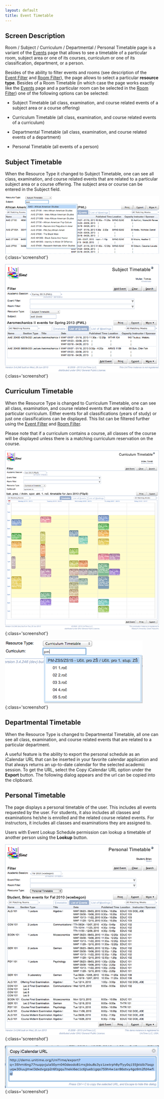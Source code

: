 ```yaml
---
layout: default
title: Event Timetable
---
```



## Screen Description


 Room / Subject / Curriculum / Departmental / Personal Timetable page is a variant of the [Events](events) page that allows to see a timetable of a particular room, subject area or one of its courses, curriculum or one of its classification, department, or a person.


 Besides of the ability to filter events and rooms (see description of the [Event Filter](events-event-filter) and [Room Filter](events-room-filter)), the page allows to select a particular **resource type**. Besides of a Room Timetable (in which case the page works exactly like the [Events](events) page and a particular room can be selected in the [Room Filter](events-room-filter)) one of the following options can be selected:

* Subject Timetable (all class, examination, and course related events of a subject area or a course offering)

* Curriculum Timetable (all class, examination, and course related events of a curriculum)

* Departmental Timetable (all class, examination, and course related events of a department)

* Personal Timetable (all events of a person)

## Subject Timetable


 When the Resource Type it changed to Subject Timetable, one can see all class, examination, and course related events that are related to a particular subject area or a course offering. The subject area or course can be entered in the Subject field.


![Event Timetable](images/event-timetable-1.png){:class='screenshot'}


![Event Timetable](images/event-timetable-2.png){:class='screenshot'}

## Curriculum Timetable


 When the Resource Type is changed to Curriculum Timetable, one can see all class, examination, and course related events that are related to a particular curriculum. Either events for all classifications (years of study) or just one classifications can be displayed. This list can be filtered further using the [Event Filter](events-event-filter) and [Room Filter](events-room-filter).


 Please note that if a curriculum contains a course, all classes of the course will be displayed unless there is a matching curriculum reservation on the course.


![Event Timetable](images/event-timetable-3.png){:class='screenshot'}


![Event Timetable](images/event-timetable-4.png){:class='screenshot'}

## Departmental Timetable


 When the Resource Type is changed to Departmental Timetable, all one can see all class, examination, and course related events that are related to a particular department.


 A useful feature is the ability to export the personal schedule as an iCalendar URL that can be inserted in your favorite calendar application and that always returns an up-to-date calendar for the selected academic session. To get the URL, select the Copy iCalendar URL option under the **Export** button. The following dialog appears and the url can be copied into the clipboard.

## Personal Timetable


 The page displays a personal timetable of the user. This includes all events requested by the user. For students, it also includes all classes and examinations he/she is enrolled and the related course related events. For instructors, it includes all classes and examinations they are assigned to.


 


 Users with Event Lookup Schedule permission can lookup a timetable of another person using the **Lookup** button.


![Event Timetable](images/event-timetable-5.png){:class='screenshot'}


![Event Timetable](images/event-timetable-6.png){:class='screenshot'}
